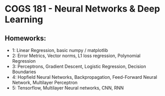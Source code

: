 # COGS 181 - Neural Networks & Deep Learning

## Homeworks:

* 1: Linear Regression, basic numpy / matplotlib
* 2: Error Metrics, Vector norms, L1 loss regression, Polynomial Regression
* 3: Perceptrons, Gradient Descent, Logistic Regression, Decision Boundaries
* 4: Hopfield Neural Networks, Backpropagation, Feed-Forward Neural Network, Multilayer Perceptron
* 5: Tensorflow, Multilayer Neural networks, CNN, RNN
